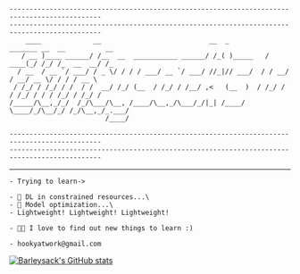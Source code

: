                                         

```

---------------------------------------------------------------------------------------------
---------------------------------------------------------------------------------------------
    ____             __                           __  _          _______ __  __          __  
   / __ )____ ______/ /__  __  ___________ ______/ /_( )_____   / ____(_/ /_/ /_  __  __/ /_ 
  / __  / __ `/ ___/ / _ \/ / / / ___/ __ `/ ___/ //_|// ___/  / / __/ / __/ __ \/ / / / __ \
 / /_/ / /_/ / /  / /  __/ /_/ (__  / /_/ / /__/ ,<   (__  )  / /_/ / / /_/ / / / /_/ / /_/ /
/_____/\__,_/_/  /_/\___/\__, /____/\__,_/\___/_/|_| /____/   \____/_/\__/_/ /_/\__,_/_.___/ 
                        /____/                                                               

---------------------------------------------------------------------------------------------
---------------------------------------------------------------------------------------------
```
---
```
- Trying to learn->

- 📖 DL in constrained resources...\
- 📖 Model optimization...\
- Lightweight! Lightweight! Lightweight!
  
- 👨‍🎓 I love to find out new things to learn :)

- hookyatwork@gmail.com
```
[![Barleysack's GitHub stats](https://github-readme-stats.vercel.app/api?username=barleysack)](https://github.com/anuraghazra/github-readme-stats)

